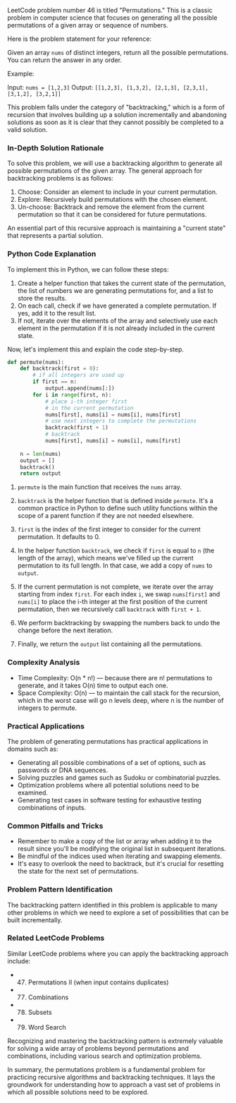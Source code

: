 LeetCode problem number 46 is titled "Permutations." This is a classic problem in computer science that focuses on generating all the possible permutations of a given array or sequence of numbers.

Here is the problem statement for your reference:

Given an array `nums` of distinct integers, return all the possible permutations. You can return the answer in any order.

Example:

Input: `nums = [1,2,3]`
Output: `[[1,2,3], [1,3,2], [2,1,3], [2,3,1], [3,1,2], [3,2,1]]`

This problem falls under the category of "backtracking," which is a form of recursion that involves building up a solution incrementally and abandoning solutions as soon as it is clear that they cannot possibly be completed to a valid solution. 

### In-Depth Solution Rationale

To solve this problem, we will use a backtracking algorithm to generate all possible permutations of the given array. The general approach for backtracking problems is as follows:

1. Choose: Consider an element to include in your current permutation.
2. Explore: Recursively build permutations with the chosen element.
3. Un-choose: Backtrack and remove the element from the current permutation so that it can be considered for future permutations.

An essential part of this recursive approach is maintaining a "current state" that represents a partial solution.

### Python Code Explanation

To implement this in Python, we can follow these steps:

1. Create a helper function that takes the current state of the permutation, the list of numbers we are generating permutations for, and a list to store the results.
2. On each call, check if we have generated a complete permutation. If yes, add it to the result list.
3. If not, iterate over the elements of the array and selectively use each element in the permutation if it is not already included in the current state.

Now, let's implement this and explain the code step-by-step.

```python
def permute(nums):
    def backtrack(first = 0):
        # if all integers are used up
        if first == n:
            output.append(nums[:])
        for i in range(first, n):
            # place i-th integer first
            # in the current permutation
            nums[first], nums[i] = nums[i], nums[first]
            # use next integers to complete the permutations
            backtrack(first + 1)
            # backtrack
            nums[first], nums[i] = nums[i], nums[first]
   
    n = len(nums)
    output = []
    backtrack()
    return output
```

1. `permute` is the main function that receives the `nums` array.

2. `backtrack` is the helper function that is defined inside `permute`. It's a common practice in Python to define such utility functions within the scope of a parent function if they are not needed elsewhere.

3. `first` is the index of the first integer to consider for the current permutation. It defaults to 0.

4. In the helper function `backtrack`, we check if `first` is equal to `n` (the length of the array), which means we've filled up the current permutation to its full length. In that case, we add a copy of `nums` to `output`.

5. If the current permutation is not complete, we iterate over the array starting from index `first`. For each index `i`, we swap `nums[first]` and `nums[i]` to place the i-th integer at the first position of the current permutation, then we recursively call `backtrack` with `first + 1`.

6. We perform backtracking by swapping the numbers back to undo the change before the next iteration.

7. Finally, we return the `output` list containing all the permutations.

### Complexity Analysis

- Time Complexity: O(n * n!) — because there are n! permutations to generate, and it takes O(n) time to output each one.
- Space Complexity: O(n) — to maintain the call stack for the recursion, which in the worst case will go n levels deep, where n is the number of integers to permute.

### Practical Applications

The problem of generating permutations has practical applications in domains such as:

- Generating all possible combinations of a set of options, such as passwords or DNA sequences.
- Solving puzzles and games such as Sudoku or combinatorial puzzles.
- Optimization problems where all potential solutions need to be examined.
- Generating test cases in software testing for exhaustive testing combinations of inputs.

### Common Pitfalls and Tricks

- Remember to make a copy of the list or array when adding it to the result since you'll be modifying the original list in subsequent iterations.
- Be mindful of the indices used when iterating and swapping elements.
- It's easy to overlook the need to backtrack, but it's crucial for resetting the state for the next set of permutations.

### Problem Pattern Identification

The backtracking pattern identified in this problem is applicable to many other problems in which we need to explore a set of possibilities that can be built incrementally.

### Related LeetCode Problems

Similar LeetCode problems where you can apply the backtracking approach include:

- 47. Permutations II (when input contains duplicates)
- 77. Combinations
- 78. Subsets
- 79. Word Search

Recognizing and mastering the backtracking pattern is extremely valuable for solving a wide array of problems beyond permutations and combinations, including various search and optimization problems.

In summary, the permutations problem is a fundamental problem for practicing recursive algorithms and backtracking techniques. It lays the groundwork for understanding how to approach a vast set of problems in which all possible solutions need to be explored.
